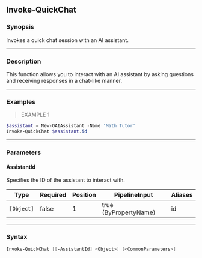 Invoke-QuickChat
----------------

### Synopsis
Invokes a quick chat session with an AI assistant.

---

### Description

This function allows you to interact with an AI assistant by asking questions and receiving responses in a chat-like manner.

---

### Examples
> EXAMPLE 1

```PowerShell
$assistant = New-OAIAssistant -Name 'Math Tutor'
Invoke-QuickChat $assistant.id
```

---

### Parameters
#### **AssistantId**
Specifies the ID of the assistant to interact with.

|Type      |Required|Position|PipelineInput        |Aliases|
|----------|--------|--------|---------------------|-------|
|`[Object]`|false   |1       |true (ByPropertyName)|id     |

---

### Syntax
```PowerShell
Invoke-QuickChat [[-AssistantId] <Object>] [<CommonParameters>]
```
